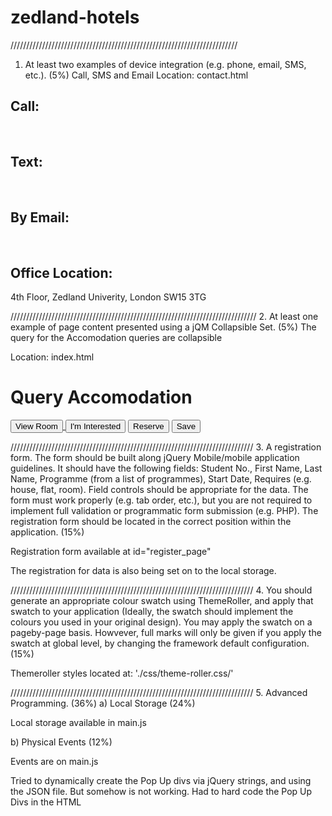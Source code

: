 # zedland-hotels

////////////////////////////////////////////////////////////////////////
1. At least two examples of device integration (e.g. phone, email, SMS, etc.).
(5%)
Call, SMS and Email
Location: contact.html

<div data-role="content" class="center">
      <h2>Call:</h2>
      <a href="tel:+7810183041" class="ui-btn ui-icon-phone à
ui-btn-icon-left ui-corner-all ui-btn-icon-notext"></a>
      <br>
      <h2>Text: </h2>
      <a href="sms://+7551876198" class="ui-btn ui-icon-comment
      ui-btn-icon-left ui-corner-all ui-btn-icon-notext"></a>
      <br>
      <h2>By Email:</h2>
      <a href="mailto:zendland@example.com" class="ui-btn ui-icon-mail
      ui-btn-icon-left ui-corner-all ui-btn-icon-notext"></a>
      <br>
      <h2>Office Location:</h2>
      <p>4th Floor, Zedland Univerity, London SW15 3TG</p>
    </div>

//////////////////////////////////////////////////////////////////////////////
2. At least one example of page content presented using a jQM Collapsible Set.
(5%)
The query for the Accomodation queries are collapsible

Location: index.html
        <div data-role="collapsible">
            <h1>Query Accomodation</h1>
            <a href="#view_room_page">
            <button class="ui-btn ui-shadow ui-corner-all ui-btn-icon-left ui-icon-arrow-r">
            View Room
                </button>
            </a>
            <button class="ui-btn ui-shadow ui-corner-all ui-btn-icon-left ui-icon-mail">I'm Interested</button>
            <button class="ui-btn ui-shadow ui-corner-all ui-btn-icon-left ui-icon-tag">Reserve</button>
            <button class="ui-btn ui-shadow ui-corner-all ui-btn-icon-left ui-icon-heart">Save</button>
        </div>

/////////////////////////////////////////////////////////////////////////////
3. A registration form. The form should be built along jQuery Mobile/mobile
application guidelines. It should have the following fields: Student No., First
Name, Last Name, Programme (from a list of programmes), Start Date,
Requires (e.g. house, flat, room). Field controls should be appropriate for the
data. The form must work properly (e.g. tab order, etc.), but you are not
required to implement full validation or programmatic form submission (e.g.
PHP). The registration form should be located in the correct position within the
application. (15%)

Registration form available at id="register_page"

The registration for data is also being set on to the local storage.


/////////////////////////////////////////////////////////////////////////////
4. You should generate an appropriate colour swatch using ThemeRoller, and
apply that swatch to your application (Ideally, the swatch should implement the
colours you used in your original design). You may apply the swatch on a pageby-page basis. Howvever, full marks will only be given if you apply the swatch
at global level, by changing the framework default configuration. (15%) 

Themeroller styles located at: './css/theme-roller.css/'

/////////////////////////////////////////////////////////////////////////////
5. Advanced Programming. (36%)
a) Local Storage (24%)

Local storage available in main.js

b) Physical Events (12%)

Events are on main.js

Tried to dynamically create the Pop Up divs via jQuery strings, and using the JSON file. But somehow is not working. Had to hard code the Pop Up Divs in the HTML
